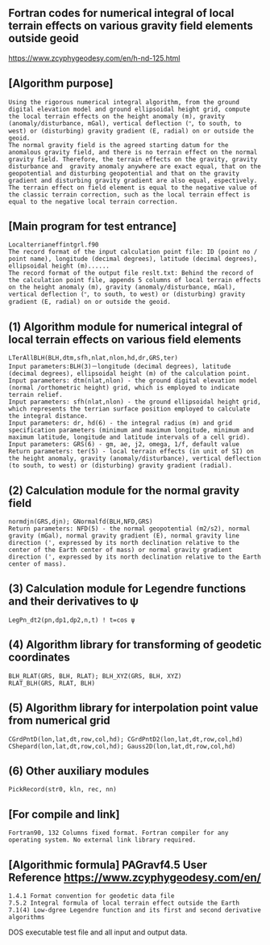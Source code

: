 ## Fortran codes for numerical integral of local terrain effects on various gravity field elements outside geoid
https://www.zcyphygeodesy.com/en/h-nd-125.html
## [Algorithm purpose]
    Using the rigorous numerical integral algorithm, from the ground digital elevation model and ground ellipsoidal height grid, compute the local terrain effects on the height anomaly (m), gravity (anomaly/disturbance, mGal), vertical deflection (ʺ, to south, to west) or (disturbing) gravity gradient (E, radial) on or outside the geoid.
    The normal gravity field is the agreed starting datum for the anomalous gravity field, and there is no terrain effect on the normal gravity field. Therefore, the terrain effects on the gravity, gravity disturbance and  gravity anomaly anywhere are exact equal, that on the geopotential and disturbing geopotential and that on the gravity gradient and disturbing gravity gradient are also equal, espectively.
    The terrain effect on field element is equal to the negative value of the classic terrain correction, such as the local terrain effect is equal to the negative local terrain correction.
## [Main program for test entrance]
    Localterrianeffintgrl.f90
    The record format of the input calculation point file: ID (point no / point name), longitude (decimal degrees), latitude (decimal degrees), ellipsoidal height (m)......
    The record format of the output file reslt.txt: Behind the record of the calculation point file, appends 5 columns of local terrain effects on the height anomaly (m), gravity (anomaly/disturbance, mGal), vertical deflection (ʺ, to south, to west) or (disturbing) gravity gradient (E, radial) on or outside the geoid.
## (1) Algorithm module for numerical integral of local terrain effects on various field elements
    LTerAllBLH(BLH,dtm,sfh,nlat,nlon,hd,dr,GRS,ter)
    Input parameters:BLH(3)－longitude (decimal degrees), latitude (decimal degrees), ellipsoidal height (m) of the calculation point.
    Input parameters: dtm(nlat,nlon) - the ground digital elevation model (normal /orthometric height) grid, which is employed to indicate terrain relief.
    Input parameters: sfh(nlat,nlon) - the ground ellipsoidal height grid, which represents the terrian surface position employed to calculate the integral distance.
    Input parameters: dr, hd(6) - the integral radius (m) and grid specification parameters (minimum and maximum longitude, minimum and maximum latitude, longitude and latitude intervals of a cell grid).
    Input parameters: GRS(6) - gm, ae, j2, omega, 1/f, default value
    Return parameters: ter(5) - local terrain effects (in unit of SI) on the height anomaly, gravity (anomaly/disturbance), vertical deflection (to south, to west) or (disturbing) gravity gradient (radial).
## (2) Calculation module for the normal gravity field
    normdjn(GRS,djn); GNormalfd(BLH,NFD,GRS)
    Return parameters: NFD(5) - the normal geopotential (m2/s2), normal gravity (mGal), normal gravity gradient (E), normal gravity line direction (', expressed by its north declination relative to the center of the Earth center of mass) or normal gravity gradient direction (', expressed by its north declination relative to the Earth center of mass).
## (3) Calculation module for Legendre functions and their derivatives to ψ
    LegPn_dt2(pn,dp1,dp2,n,t) ! t=cos ψ
## (4) Algorithm library for transforming of geodetic coordinates
    BLH_RLAT(GRS, BLH, RLAT); BLH_XYZ(GRS, BLH, XYZ)
    RLAT_BLH(GRS, RLAT, BLH)
## (5) Algorithm library for interpolation point value from numerical grid
    CGrdPntD(lon,lat,dt,row,col,hd); CGrdPntD2(lon,lat,dt,row,col,hd)
    CShepard(lon,lat,dt,row,col,hd); Gauss2D(lon,lat,dt,row,col,hd)
## (6) Other auxiliary modules
    PickRecord(str0, kln, rec, nn)
## [For compile and link]
    Fortran90, 132 Columns fixed format. Fortran compiler for any operating system. No external link library required.
## [Algorithmic formula] PAGravf4.5 User Reference https://www.zcyphygeodesy.com/en/
    1.4.1 Format convention for geodetic data file
    7.5.2 Integral formula of local terrain effect outside the Earth
    7.1(4) Low-dgree Legendre function and its first and second derivative algorithms
 
DOS executable test file and all input and output data.
